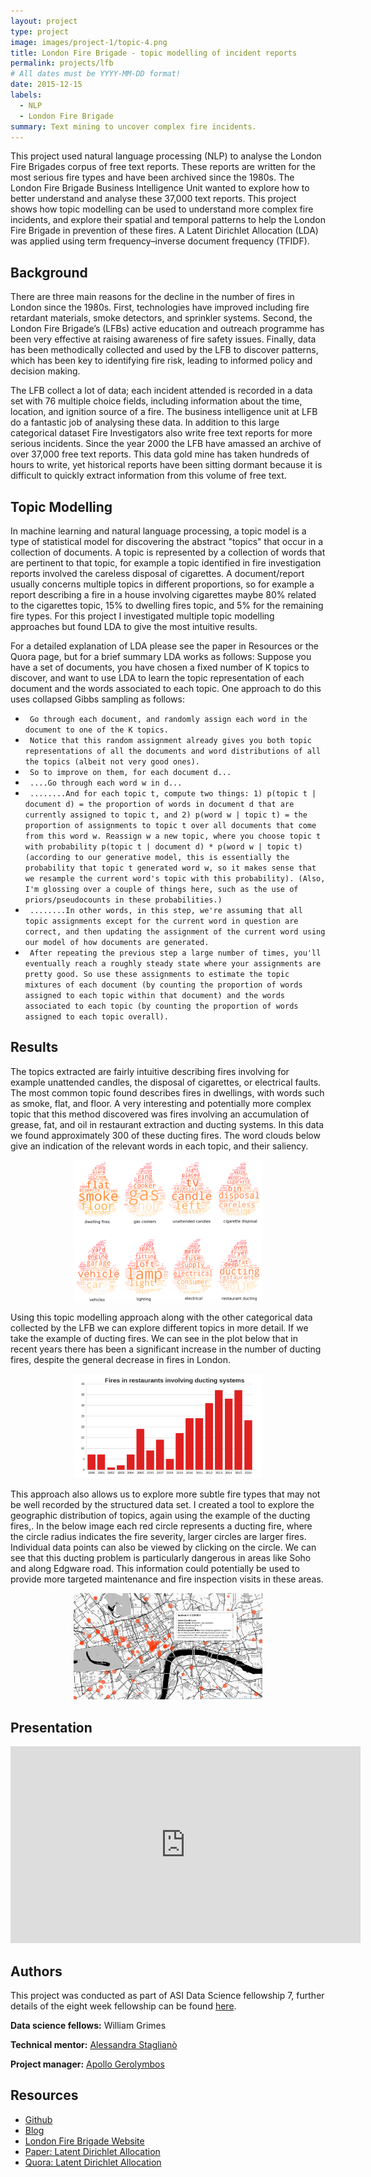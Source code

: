 ```yaml
---
layout: project
type: project
image: images/project-1/topic-4.png
title: London Fire Brigade - topic modelling of incident reports
permalink: projects/lfb
# All dates must be YYYY-MM-DD format!
date: 2015-12-15
labels:
  - NLP
  - London Fire Brigade
summary: Text mining to uncover complex fire incidents.
---
```


This project used natural language processing (NLP) to analyse the London Fire Brigades corpus of free text reports. These reports are written for the most serious fire types and have been archived since the 1980s. The London Fire Brigade Business Intelligence Unit wanted to explore how to better understand and analyse these 37,000 text reports. This project shows how topic modelling can be used to understand more complex fire incidents, and explore their spatial and temporal patterns to help the London Fire Brigade in prevention of these fires. A Latent Dirichlet Allocation (LDA) was applied using term frequency–inverse document frequency (TFIDF).

## Background
There are three main reasons for the decline in the number of fires in London since the 1980s. First, technologies have improved including fire retardant materials, smoke detectors, and sprinkler systems. Second, the London Fire Brigade’s (LFBs) active education and outreach programme has been very effective at raising awareness of fire safety issues. Finally, data has been methodically collected and used by the LFB to discover patterns, which has been key to identifying fire risk, leading to informed policy and decision making.

The LFB collect a lot of data; each incident attended is recorded in a data set with 76 multiple choice  fields, including information about the time, location, and ignition source of a fire. The business intelligence unit at LFB do a fantastic job of analysing these data. In addition to this large categorical dataset Fire Investigators also write free text reports for more serious incidents. Since the year 2000 the LFB have amassed an archive of over 37,000 free text reports. This data gold mine has taken hundreds of hours to write, yet historical reports have been sitting dormant because it is difficult to quickly extract information from this volume of free text.

## Topic Modelling
In machine learning and natural language processing, a topic model is a type of statistical model for discovering the abstract "topics" that occur in a collection of documents. A topic is represented by a collection of words that are pertinent to that topic, for example a topic identified in fire investigation reports involved the careless disposal of cigarettes. A document/report usually concerns multiple topics in different proportions, so for example a report describing a fire in a house involving cigarettes maybe 80% related to the cigarettes topic, 15% to dwelling fires topic, and 5% for the remaining fire types. For this project I investigated multiple topic modelling approaches but found LDA to give the most intuitive results.

For a detailed explanation of LDA please see the paper in Resources or the Quora page, but for a brief summary LDA works as follows:
Suppose you have a set of documents, you have chosen a fixed number of K topics to discover, and want to use LDA to learn the topic representation of each document and the words associated to each topic. One approach to do this uses collapsed Gibbs sampling as follows:
* ``` Go through each document, and randomly assign each word in the document to one of the K topics.```
* ``` Notice that this random assignment already gives you both topic representations of all the documents and word distributions of all the topics (albeit not very good ones).``` 
* ``` So to improve on them, for each document d...``` 
* ``` ....Go through each word w in d...``` 
* ``` ........And for each topic t, compute two things: 1) p(topic t | document d) = the proportion of words in document d that are currently assigned to topic t, and 2) p(word w | topic t) = the proportion of assignments to topic t over all documents that come from this word w. Reassign w a new topic, where you choose topic t with probability p(topic t | document d) * p(word w | topic t) (according to our generative model, this is essentially the probability that topic t generated word w, so it makes sense that we resample the current word's topic with this probability). (Also, I'm glossing over a couple of things here, such as the use of priors/pseudocounts in these probabilities.)``` 
* ``` ........In other words, in this step, we're assuming that all topic assignments except for the current word in question are correct, and then updating the assignment of the current word using our model of how documents are generated.``` 
* ``` After repeating the previous step a large number of times, you'll eventually reach a roughly steady state where your assignments are pretty good. So use these assignments to estimate the topic mixtures of each document (by counting the proportion of words assigned to each topic within that document) and the words associated to each topic (by counting the proportion of words assigned to each topic overall).``` 

## Results
The topics extracted are fairly intuitive describing fires involving for example unattended candles, the disposal of cigarettes, or electrical faults. The most common topic found describes fires in dwellings, with words such as smoke, flat, and floor. A very interesting and potentially more complex topic that this method discovered was fires involving an accumulation of grease, fat, and oil in restaurant extraction and ducting systems. In this data we found approximately 300 of these ducting fires. The word clouds below give an indication of the relevant words in each topic, and their saliency.

<div align="center">
    <img src="/images/project-1/topics.png" alt="Front End" style="width:60%">
</div>

Using this topic modelling approach along with the other categorical data collected by the LFB we can explore different topics in more detail. If we take the example of ducting fires. We can see in the plot below that in recent years there has been a significant increase in the number of ducting fires, despite the general decrease in fires in London.

<div align="center">
    <img src="/images/project-1/graph.png" alt="Front End" style="width:60%">
</div>

This approach also allows us to explore more subtle fire types that may not be well recorded by the structured data set. I created a tool to explore the geographic distribution of topics, again using the example of the ducting fires,. In the below image each red circle represents a ducting fire, where the circle radius indicates the fire severity, larger circles are larger fires. Individual data points can also be viewed by clicking on the circle. We can see that this ducting problem is particularly dangerous in areas like Soho and along Edgware road. This information could potentially be used to provide more targeted maintenance and fire inspection visits in these areas.

<div align="center">
    <img src="/images/project-1/fire_map.png" alt="Front End" style="width:60%">
</div>

## Presentation
<div align="center">
<iframe title="YouTube video player" class="youtube-player" type="text/html" 
width="560" height="315" src="http://www.youtube.com/embed/iW6XWcGhKUc"
frameborder="0" allowFullScreen></iframe>
</div>

## Authors
This project was conducted as part of ASI Data Science fellowship 7, further details of 
the eight week fellowship can be found [here](https://www.asidatascience.com/fellowship).

**Data science fellows:** William Grimes

**Technical mentor:** [Alessandra Staglianò](https://www.linkedin.com/in/alessandra-staglian%C3%B2-1b72b88/)

**Project manager:** [Apollo Gerolymbos](https://www.linkedin.com/in/apollog/)

## Resources
* <a href="https://github.com/williamgrimes/london_fire_brigade" target="_blank">Github</a>
* <a href="http://blog.asidatascience.com/how-to-put-out-a-fire-using-old-reports/" target="_blank">Blog</a>
* <a href="https://github.com/williamgrimes/london_fire_brigade" target="_blank">London Fire Brigade Website</a>
* <a href="http://www.jmlr.org/papers/volume3/blei03a/blei03a.pdf" target="_blank">Paper: Latent Dirichlet Allocation</a>
* <a href="https://www.quora.com/What-is-a-good-explanation-of-Latent-Dirichlet-Allocation" target="_blank">Quora: Latent Dirichlet Allocation</a>
